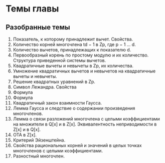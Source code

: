 # Темы главы
## Разобранные темы
1. Показатель, к которому принадлежит вычет. Свойства.
2. Количество корней многочлена td − 1 в Zp, где p − 1 ... d.
3. Количество вычетов, принадлежащих к показателю d.
4. Первообразный корень по простому модулю и их количество. Структура приведенной системы вычетов.
5. Квадратичные вычеты и невычеты в Zp, их количества.
6. Умножение квадратичных вычетов и невычетов на квадратичные вычеты и невычеты.
7. Решение квадратных уравнений в Zp.
8. Символ Лежандра. Свойства
9. Формула
10. Формула
11. Квадратичный закон взаимности Гаусса.
12. Лемма Гаусса и следствие о содержании произведения многочленов.
13. Лемма о связи разложений многочлена с целыми коэффициентами на множители в Q[x] и в Z[x]. Эквивалентность неприводимости в Z[x] и в Q[x].
14. ОТА в Z[x].
15. Критерий Эйзенштейна.
16. Свойства рациональных корней и значений в целых точках многочленов с целыми коэффициентами.
17. Разностный многочлен.
